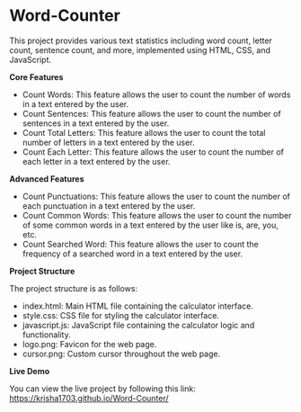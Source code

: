 # Word-Counter
This project provides various text statistics including word count, letter count, sentence count, and more, implemented using HTML, CSS, and JavaScript.

**Core Features**
- Count Words: This feature allows the user to count the number of words in a text entered by the user.
- Count Sentences: This feature allows the user to count the number of sentences in a text entered by the user.
- Count Total Letters: This feature allows the user to count the total number of letters in a text entered by the user.
- Count Each Letter: This feature allows the user to count the number of each letter in a text entered by the user.
  
**Advanced Features**
- Count Punctuations: This feature allows the user to count the number of each punctuation in a text entered by the user.
- Count Common Words: This feature allows the user to count the number of some common words in a text entered by the user like is, are, you, etc.
- Count Searched Word: This feature allows the user to count the frequency of a searched word in a text entered by the user.
  
**Project Structure**

The project structure is as follows:

- index.html: Main HTML file containing the calculator interface.
- style.css: CSS file for styling the calculator interface.
- javascript.js: JavaScript file containing the calculator logic and functionality.
- logo.png: Favicon for the web page.
- cursor.png: Custom cursor throughout the web page.

**Live Demo**

You can view the live project by following this link: https://krisha1703.github.io/Word-Counter/ 
